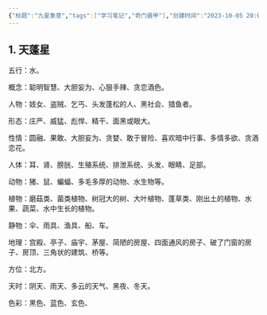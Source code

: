 ```yaml
---
{"标题":"九星象意","tags":["学习笔记","奇门遁甲"],"创建时间":"2023-10-05 20:08","修改时间":"2023-10-05 20:42","dg-publish":true,"permalink":"/奇门遁甲/九星象意/","dgPassFrontmatter":true}
---
```



## 1. 天蓬星 

五行：水。

概念：聪明智慧、大胆妄为、心狠手辣、贪恋酒色。

人物：妓女、盗贼、乞丐、头发蓬松的人、黑社会、猎鱼者。

形态：庄严、威猛、彪悍、精干、面黑或眼大。

性情：圆融、果敢、大胆妄为、贪婪、敢于冒险、喜欢暗中行事、多情多欲、贪酒恋花。

人体：耳、肾、膀胱、生殖系统、排泄系统、头发、眼睛、足部。

动物：猪、鼠、蝙蝠、多毛多厚的动物、水生物等。

植物：磨菇类、菌类植物、树冠大的树、大叶植物、蓬草类、刚出土的植物、水果、蔬菜、水中生长的植物。

静物：伞、雨具、渔具、船、车。

地理：宫殿、亭子、庙宇、茅屋、简陋的房屋、四面通风的房子、破了门窗的房子、房顶、三角状的建筑、桥等。

方位：北方。

天时：阴天、雨天、多云的天气、黑夜、冬天。

色彩：黑色、蓝色、玄色、
